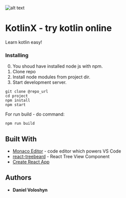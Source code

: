![alt text](https://i.ibb.co/t31yVSJ/kotlinx.jpg)

# KotlinX - try kotlin online

Learn kotlin easy!

### Installing

0. You shoud have installed node js with npm.
1. Clone repo
2. Install node modules from project dir.
3. Start development server.

```
git clone @repo_url
cd project
npm install
npm start
```

For run build - do command: 

```
npm run build
```

## Built With

* [Monaco Editor](https://github.com/Microsoft/monaco-editor) - code editor which powers VS Code
* [react-treebeard](https://github.com/storybookjs/react-treebeard) - React Tree View Component
* [Create React App](https://github.com/facebook/create-react-app)

## Authors

* **Daniel Voloshyn**
